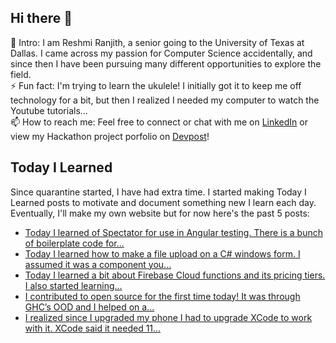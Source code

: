 ## Hi there 👋

🔭  Intro: I am Reshmi Ranjith, a senior going to the University of Texas at Dallas. I came across my passion for Computer Science accidentally, and since then I have been pursuing many different opportunities to explore the field.
<br/> ⚡ Fun fact: I'm trying to learn the ukulele! I initially got it to keep me off technology for a bit, but then I realized I needed my computer to watch the Youtube tutorials...
<br/>📫  How to reach me: Feel free to connect or chat with me on [LinkedIn](https://www.linkedin.com/in/reshmi-ranjith/) or view my Hackathon project porfolio on [Devpost](https://devpost.com/ReshmiCode)!

## Today I Learned

Since quarantine started, I have had extra time. I started making Today I Learned posts to motivate and document something new I learn each day. Eventually, I'll make my own website but for now here's the past 5 posts:

<!-- BLOG-POST-LIST:START -->
- [Today I learned of Spectator for use in Angular testing. There is a bunch of boilerplate code for...](https://simplyprogramming.tumblr.com/post/631286393349472256)
- [Today I learned how to make a file upload on a C# windows form. I assumed it was a component you...](https://simplyprogramming.tumblr.com/post/631016060311732224)
- [Today I learned a bit about Firebase Cloud functions and its pricing tiers. I also started learning...](https://simplyprogramming.tumblr.com/post/630923356375564289)
- [I contributed to open source for the first time today! It was through GHC’s OOD and I helped on a...](https://simplyprogramming.tumblr.com/post/630886815633670144)
- [I realized since I upgraded my phone I had to upgrade XCode to work with it. XCode said it needed 11...](https://simplyprogramming.tumblr.com/post/630748042978590720)
<!-- BLOG-POST-LIST:END -->

<!--
**ReshmiCode/ReshmiCode** is a ✨ _special_ ✨ repository because its `README.md` (this file) appears on your GitHub profile.

Here are some ideas to get you started:

- 🔭 I’m currently working on ...
- 🌱 I’m currently learning ...
- 👯 I’m looking to collaborate on ...
- 🤔 I’m looking for help with ...
- 💬 Ask me about ...
- 📫 How to reach me: ...
- 😄 Pronouns: ...
- ⚡ Fun fact: ...
-->
